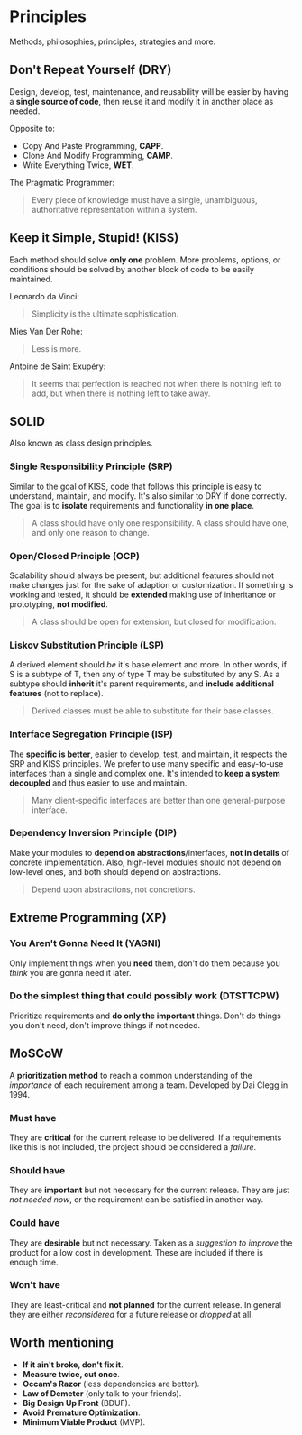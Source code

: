 # Principles

Methods, philosophies, principles, strategies and more.

## Don't Repeat Yourself (DRY)

Design, develop, test, maintenance, and reusability will be easier by having a **single source of code**, then reuse it and modify it in another place as needed.

Opposite to:

- Copy And Paste Programming, **CAPP**.
- Clone And Modify Programming, **CAMP**.
- Write Everything Twice, **WET**.

The Pragmatic Programmer:
>Every piece of knowledge must have a single, unambiguous, authoritative representation within a system.

## Keep it Simple, Stupid! (KISS)

Each method should solve **only one** problem. More problems, options, or conditions should be solved by another block of code to be easily maintained.

Leonardo da Vinci:
>Simplicity is the ultimate sophistication.

Mies Van Der Rohe:
>Less is more.

Antoine de Saint Exupéry:
>It seems that perfection is reached not when there is nothing left to add, but when there is nothing left to take away.

## SOLID

Also known as class design principles.

### Single Responsibility Principle (SRP)

Similar to the goal of KISS, code that follows this principle is easy to understand, maintain, and modify. It's also similar to DRY if done correctly. The goal is to **isolate** requirements and functionality **in one place**.

>A class should have only one responsibility. A class should have one, and only one reason to change.

### Open/Closed Principle (OCP)

Scalability should always be present, but additional features should not make changes just for the sake of adaption or customization. If something is working and tested, it should be **extended** making use of inheritance or prototyping, **not modified**.

>A class should be open for extension, but closed for modification.

### Liskov Substitution Principle (LSP)

A derived element should *be* it's base element and more. In other words, if S is a subtype of T, then any of type T may be substituted by any S. As a subtype should **inherit** it's parent requirements, and **include additional features** (not to replace).

>Derived classes must be able to substitute for their base classes.

### Interface Segregation Principle (ISP)

The **specific is better**, easier to develop, test, and maintain, it respects the SRP and KISS principles. We prefer to use many specific and easy-to-use interfaces than a single and complex one. It's intended to **keep a system decoupled** and thus easier to use and maintain.

>Many client-specific interfaces are better than one general-purpose interface.

### Dependency Inversion Principle (DIP)

Make your modules to **depend on abstractions**/interfaces, **not in details** of concrete implementation. Also, high-level modules should not depend on low-level ones, and both should depend on abstractions.

>Depend upon abstractions, not concretions.

## Extreme Programming (XP)

### You Aren't Gonna Need It (YAGNI)

Only implement things when you **need** them, don't do them because you *think* you are gonna need it later.

### Do the simplest thing that could possibly work (DTSTTCPW)

Prioritize requirements and **do only the important** things. Don't do things you don't need, don't improve things if not needed.

## MoSCoW

A **prioritization method** to reach a common understanding of the *importance* of each requirement among a team. Developed by Dai Clegg in 1994.

### Must have

They are **critical** for the current release to be delivered. If a requirements like this is not included, the project should be considered a *failure*.

### Should have

They are **important** but not necessary for the current release. They are just *not needed now*, or the requirement can be satisfied in another way.

### Could have

They are **desirable** but not necessary. Taken as a  *suggestion to improve* the product for a low cost in development. These are included if there is enough time.

### Won't have

They are least-critical and **not planned** for the current release. In general they are either *reconsidered* for a future release or *dropped* at all.

## Worth mentioning

- **If it ain't broke, don't fix it**.
- **Measure twice, cut once**.
- **Occam's Razor** (less dependencies are better).
- **Law of Demeter** (only talk to your friends).
- **Big Design Up Front** (BDUF).
- **Avoid Premature Optimization**.
- **Minimum Viable Product** (MVP).
